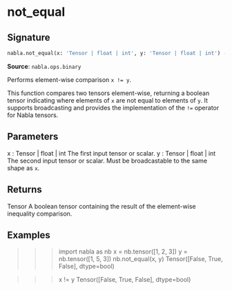 # not_equal

## Signature

```python
nabla.not_equal(x: 'Tensor | float | int', y: 'Tensor | float | int') -> 'Tensor'
```

**Source**: `nabla.ops.binary`

Performs element-wise comparison `x != y`.

This function compares two tensors element-wise, returning a boolean tensor
indicating where elements of `x` are not equal to elements of `y`. It
supports broadcasting and provides the implementation of the `!=` operator
for Nabla tensors.

Parameters
----------
x : Tensor | float | int
    The first input tensor or scalar.
y : Tensor | float | int
    The second input tensor or scalar. Must be broadcastable to the same
    shape as `x`.

Returns
-------
Tensor
    A boolean tensor containing the result of the element-wise inequality
    comparison.

Examples
--------
>>> import nabla as nb
>>> x = nb.tensor([1, 2, 3])
>>> y = nb.tensor([1, 5, 3])
>>> nb.not_equal(x, y)
Tensor([False,  True, False], dtype=bool)

>>> x != y
Tensor([False,  True, False], dtype=bool)


